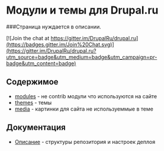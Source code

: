 
# Модули и темы для Drupal.ru
###Страница нуждается в описании.

[![Join the chat at https://gitter.im/DrupalRu/drupal.ru](https://badges.gitter.im/Join%20Chat.svg)](https://gitter.im/DrupalRu/drupal.ru?utm_source=badge&utm_medium=badge&utm_campaign=pr-badge&utm_content=badge)

## Содержимое
- [modules](https://github.com/DrupalRu/d6/tree/master/modules) - не contrib модули что используются на сайте
- [themes](https://github.com/DrupalRu/d6/tree/master/themes) - темы
- [media](https://github.com/DrupalRu/d6/tree/master/media) - картинки для сайта не используеммые в теме


## Документация
- [Описание](https://github.com/DrupalRu/drupal.ru/wiki/Описание-структуры-репозитория-и-настроек-деплоя) -  структуры репозитория и настроек деплоя


